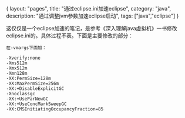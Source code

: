 {
layout: "pages",
title: "通过eclipse.ini加速eclipse",
category: "java",
description: "通过调整jvm参数加速eclipse启动",
tags: ["java","eclipse"]
}

这仅仅是一个eclipse加速的笔记，是参考《深入理解java虚拟机》一书修改eclipse.ini的。具体过程不表。下面是主要修改的部分：

```{eclipse.ini}
在-vmargs下面加：

-Xverify:none
-Xms512m
-Xmx512m
-Xmn128m
-XX:PermSize=128m
-XX:MaxPermSize=256m
-XX:+DisableExplicitGC
-Xnoclassgc
-XX:+UseParNewGC
-XX:+UseConcMarkSweepGC
-XX:CMSInitiatingOccupancyFraction=85
```
